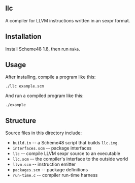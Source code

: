 ## llc ##

A compiler for LLVM instructions written in an sexpr format.

## Installation ##

Install Scheme48 1.8, then run `make`.

## Usage ##

After installing, compile a program like this:

    ./llc example.scm

And run a compiled program like this:

    ./example

## Structure ##

Source files in this directory include:

+ `build.in`       -- a Scheme48 script that builds `llc.img`.
+ `interfaces.scm` -- package interfaces
+ `llc`            -- compile LLVM sexpr source to an executable
+ `llc.scm`        -- the compiler's interface to the outside world
+ `llvm.scm`       -- instruction emitter
+ `packages.scm`   -- package definitions
+ `run-time.c`     -- compiler run-time harness

